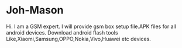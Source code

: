 # Joh-Mason
Hi. I am a GSM expert. I will provide gsm box setup file.APK files for all android devices. Download android flash tools Like,Xiaomi,Samsung,OPPO,Nokia,Vivo,Huawei etc devices.
